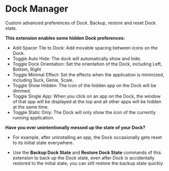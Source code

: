 # Dock Manager

Custom advanced preferences of Dock.
Backup, restore and reset Dock state.

**This extension enables some hidden Dock preferences:**

- Add Spacer Tile to Dock: Add movable spacing between icons on the Dock.
- Toggle Auto Hide: The dock will automatically show and hide.
- Toggle Dock Orientation: Set the orientation of the Dock, including Left, Bottom, Right
- Toggle Minimal Effect: Set the effects when the application is minimized, including Suck, Genie, Scale.
- Toggle Show Hidden: The icon of the hidden app on the Dock will be dimmed.
- Toggle Single App: When you click on an app on the Dock, the window of that app will be displayed at the top and all other apps will be hidden at the same time.
- Toggle Static Only: The Dock will only show the icon of the currently running application.

**Have you ever unintentionally messed up the state of your Dock?**

- For example, after uninstalling an app, the Dock occasionally gets reset to its initial state everywhere.

- Use the **Backup Dock State** and **Restore Dock State** commands of this extension to back up the Dock state, even after Dock is accidentally restored to the initial state, you can still restore the backup state quickly.